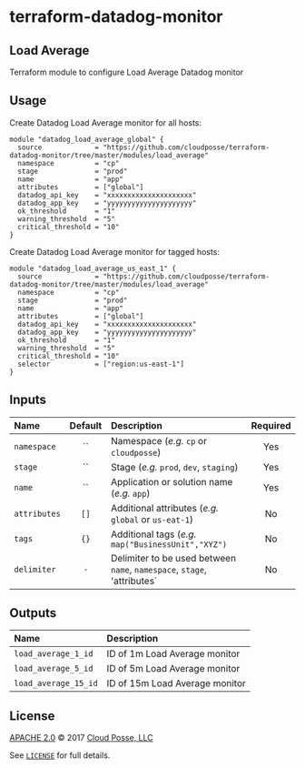 # terraform-datadog-monitor

## Load Average

Terraform module to configure Load Average Datadog monitor


## Usage

Create Datadog Load Average monitor for all hosts:

```hcl
module "datadog_load_average_global" {
  source             = "https://github.com/cloudposse/terraform-datadog-monitor/tree/master/modules/load_average"
  namespace          = "cp"
  stage              = "prod"
  name               = "app"
  attributes         = ["global"]
  datadog_api_key    = "xxxxxxxxxxxxxxxxxxxxx"
  datadog_app_key    = "yyyyyyyyyyyyyyyyyyyyy"
  ok_threshold       = "1"
  warning_threshold  = "5"
  critical_threshold = "10"
}
```

Create Datadog Load Average monitor for tagged hosts:

```hcl
module "datadog_load_average_us_east_1" {
  source             = "https://github.com/cloudposse/terraform-datadog-monitor/tree/master/modules/load_average"
  namespace          = "cp"
  stage              = "prod"
  name               = "app"
  attributes         = ["global"]
  datadog_api_key    = "xxxxxxxxxxxxxxxxxxxxx"
  datadog_app_key    = "yyyyyyyyyyyyyyyyyyyyy"
  ok_threshold       = "1"
  warning_threshold  = "5"
  critical_threshold = "10"
  selector           = ["region:us-east-1"]
}
```


## Inputs

|  Name                          |  Default                          |  Description                                                                                                                    | Required |
|:-------------------------------|:---------------------------------:|:--------------------------------------------------------------------------------------------------------------------------------|:--------:|
| `namespace`                    | ``                                | Namespace (_e.g._ `cp` or `cloudposse`)                                                                                         | Yes      |
| `stage`                        | ``                                | Stage (_e.g._ `prod`, `dev`, `staging`)                                                                                         | Yes      |
| `name`                         | ``                                | Application or solution name (_e.g._ `app`)                                                                                     | Yes      |
| `attributes`                   | `[]`                              | Additional attributes (_e.g._ `global` or `us-eat-1`)                                                                           | No       |
| `tags`                         | `{}`                              | Additional tags (_e.g._ `map("BusinessUnit","XYZ")`                                                                             | No       |
| `delimiter`                    | `-`                               | Delimiter to be used between `name`, `namespace`, `stage`, 'attributes`                                                         | No       |


## Outputs

| Name                        | Description                             |
|:----------------------------|:----------------------------------------|
| `load_average_1_id`         | ID of 1m Load Average monitor           |
| `load_average_5_id`         | ID of 5m Load Average monitor           |
| `load_average_15_id`        | ID of 15m Load Average monitor          |



## License

[APACHE 2.0](LICENSE) © 2017 [Cloud Posse, LLC](https://cloudposse.com)

See [`LICENSE`](LICENSE) for full details.
